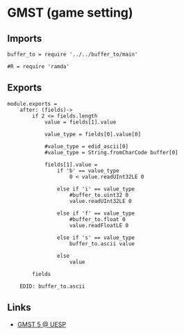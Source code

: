 # GMST (game setting)

## Imports

	buffer_to = require '../../buffer_to/main'

	#R = require 'ramda'


## Exports

	module.exports =
		after: (fields)->
			if 2 <= fields.length
				value = fields[1].value

				value_type = fields[0].value[0]

				#value_type = edid_ascii[0]
				#value_type = String.fromCharCode buffer[0]

				fields[1].value =
					if 'b' == value_type
						0 < value.readUInt32LE 0

					else if 'i' == value_type
						#buffer_to.uint32 0
						value.readUInt32LE 0

					else if 'f' == value_type
						#buffer_to.float 0
						value.readFloatLE 0

					else if 's' == value_type
						buffer_to.ascii value

					else
						value

			fields

		EDID: buffer_to.ascii


## Links

- [GMST 5 @ UESP](http://www.uesp.net/wiki/Tes5Mod:Mod_File_Format/GMST)
